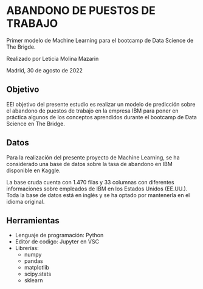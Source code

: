 # ABANDONO DE PUESTOS DE TRABAJO

Primer modelo de Machine Learning para el bootcamp de Data Science de The Brigde.

Realizado por Leticia Molina Mazarin

Madrid, 30 de agosto de 2022

## Objetivo

EEl objetivo del presente estudio es realizar un modelo de predicción sobre el abandono de puestos de trabajo en la empresa IBM para poner en práctica algunos de los conceptos aprendidos durante el bootcamp de Data Science en The Bridge.

## Datos

Para la realización del presente proyecto de Machine Learning, se ha considerado una base de datos sobre la tasa de abandono en IBM disponible en Kaggle.

La base cruda cuenta con 1.470 filas y 33 columnas con diferentes informaciones sobre empleados de IBM en los Estados Unidos (EE.UU.). Toda la base de datos está en inglés y se ha optado por mantenerla en el idioma original. 


## Herramientas

- Lenguaje de programación: Python
- Editor de codigo: Jupyter en VSC
- Librerías:
    - numpy
    - pandas
    - matplotlib
    - scipy.stats
    - sklearn
